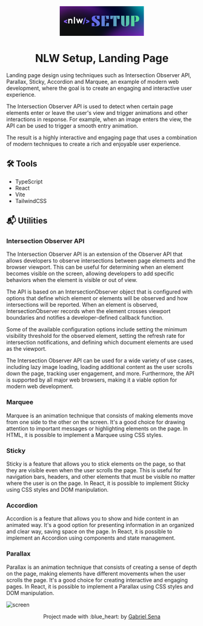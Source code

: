 <div align="center">
  <img src="logo.png" width="222" height="78" />
</div>

<h1 align="center">
   NLW Setup, Landing Page
</h1>

Landing page design using techniques such as Intersection Observer API, Parallax, Sticky, Accordion and Marquee, an example of modern web development, where the goal is to create an engaging and interactive user experience.

The Intersection Observer API is used to detect when certain page elements enter or leave the user's view and trigger animations and other interactions in response. For example, when an image enters the view, the API can be used to trigger a smooth entry animation.

The result is a highly interactive and engaging page that uses a combination of modern techniques to create a rich and enjoyable user experience.

## :hammer_and_wrench: Tools

* TypeScript
* React
* Vite
* TailwindCSS

## :mailbox_with_mail: Utilities
 
### <strong>Intersection Observer API</strong>
 
The Intersection Observer API is an extension of the Observer API that allows developers to observe intersections between page elements and the browser viewport. This can be useful for determining when an element becomes visible on the screen, allowing developers to add specific behaviors when the element is visible or out of view.

The API is based on an IntersectionObserver object that is configured with options that define which element or elements will be observed and how intersections will be reported. When an element is observed, IntersectionObserver records when the element crosses viewport boundaries and notifies a developer-defined callback function.

Some of the available configuration options include setting the minimum visibility threshold for the observed element, setting the refresh rate for intersection notifications, and defining which document elements are used as the viewport.

The Intersection Observer API can be used for a wide variety of use cases, including lazy image loading, loading additional content as the user scrolls down the page, tracking user engagement, and more. Furthermore, the API is supported by all major web browsers, making it a viable option for modern web development.

### <strong>Marquee</strong>

Marquee is an animation technique that consists of making elements move from one side to the other on the screen. It's a good choice for drawing attention to important messages or highlighting elements on the page. In HTML, it is possible to implement a Marquee using CSS styles.

### <strong>Sticky</strong>

Sticky is a feature that allows you to stick elements on the page, so that they are visible even when the user scrolls the page. This is useful for navigation bars, headers, and other elements that must be visible no matter where the user is on the page. In React, it is possible to implement Sticky using CSS styles and DOM manipulation.

### <strong>Accordion</strong>

Accordion is a feature that allows you to show and hide content in an animated way. It's a good option for presenting information in an organized and clear way, saving space on the page. In React, it is possible to implement an Accordion using components and state management.

### <strong>Parallax</strong>

Parallax is an animation technique that consists of creating a sense of depth on the page, making elements have different movements when the user scrolls the page. It's a good choice for creating interactive and engaging pages. In React, it is possible to implement a Parallax using CSS styles and DOM manipulation.

![screen](/screens/screen-desktop.png)

<p align="center">Project made with :blue_heart: by <a href="https://github.com/stardusteight-d4c">Gabriel Sena</a></p>
